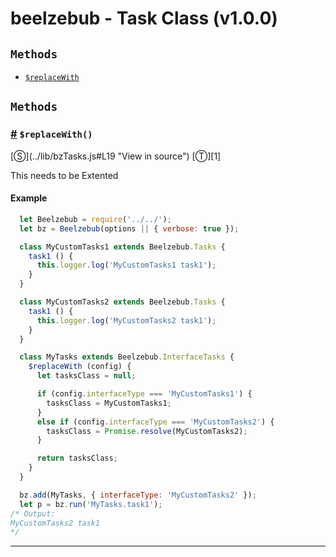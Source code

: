 # beelzebub - Task Class (v1.0.0)

<!-- div class="toc-container" -->

<!-- div -->

## `Methods`
* <a href="#$replaceWith">`$replaceWith`</a>

<!-- /div -->

<!-- /div -->

<!-- div class="doc-container" -->

<!-- div -->

## `Methods`

<!-- div -->

<h3 id="$replaceWith"><a href="#$replaceWith">#</a>&nbsp;<code>$replaceWith()</code></h3>
[&#x24C8;](../lib/bzTasks.js#L19 "View in source") [&#x24C9;][1]

This needs to be Extented

#### Example
```js
  let Beelzebub = require('../../');
  let bz = Beelzebub(options || { verbose: true });

  class MyCustomTasks1 extends Beelzebub.Tasks {
    task1 () {
      this.logger.log('MyCustomTasks1 task1');
    }
  }

  class MyCustomTasks2 extends Beelzebub.Tasks {
    task1 () {
      this.logger.log('MyCustomTasks2 task1');
    }
  }

  class MyTasks extends Beelzebub.InterfaceTasks {
    $replaceWith (config) {
      let tasksClass = null;

      if (config.interfaceType === 'MyCustomTasks1') {
        tasksClass = MyCustomTasks1;
      }
      else if (config.interfaceType === 'MyCustomTasks2') {
        tasksClass = Promise.resolve(MyCustomTasks2);
      }

      return tasksClass;
    }
  }

  bz.add(MyTasks, { interfaceType: 'MyCustomTasks2' });
  let p = bz.run('MyTasks.task1');
/* Output:
MyCustomTasks2 task1
*/

```
---

<!-- /div -->

<!-- /div -->

<!-- /div -->

 [1]: #methods "Jump back to the TOC."
